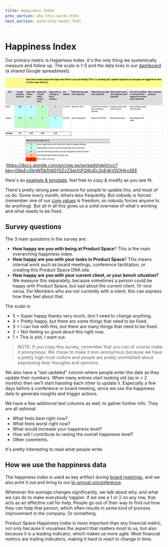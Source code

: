 ```yaml
---
title: Happiness Index
prev_section: why-this-works.html
next_section: ownership-model.html
---
```


Happiness Index
===============

Our primary metric is Happiness Index. It's the only thing we systemically measure and follow up. The scale is 1-5 and the data lives in our [dashboard](dashboard.html) (a shared Google spreadsheet).

![Happiness History](../assets/HappinessIndex.png "Happiness History"):https://docs.google.com/a/crisp.se/spreadsheet/ccc?key=0ApEy2bnWDb5fdG1QZzZSeUhFQWJEc2pEdkVDOHkySEE

Here's an [example & template](https://docs.google.com/a/crisp.se/spreadsheet/ccc?key=0ApEy2bnWDb5fdG1QZzZSeUhFQWJEc2pEdkVDOHkySEE), feel free to copy & modify as you see fit.

There's pretty strong peer pressure for people to update this, and most of us do. Some every month, others less frequently. But nobody is forced (remember one of our [core values](what-is-crisp.html) is freedom, so nobody forces anyone to do anything). But all in all this gives us a solid overview of what's working and what needs to be fixed.

Survey questions
----------------

The 3 main questions in the survey are:

-   **How happy are you with being at Product Space**? This is the main overarching happiness index.
-   **How happy are you with your tasks in Product Space**? This means internal work such as board meetings, conference facilitation, or creating this Product Space DNA site. 
-   **How happy are you with your current client, or your bench situation?** We measure this separately, because sometimes a person could be happy with Product Space, but sad about the current client. Or vice versa. For Members who are not currently with a client, this can express how they feel about that.

The scale is:

-   5 = Super happy thanks very much, don't need to change anything.
-   4 = Pretty happy, but there are some things that need to be fixed.
-   3 = I can live with this, but there are many things that need to be fixed.
-   2 = Not feeling so good about this right now.
-   1 = This is shit, I want out.

> NOTE: If you copy this survey, remember that you can of course make it anonymous. We chose to make it non-anonymous because we have a pretty high-trust culture and people are pretty uninhibited about expressing their thoughts and opinions.

We also have a "last updated" column where people enter the date as they update their numbers. When many entries start looking old (as in &gt; 2 months) then we'll start hassling each other to update it. Especially a few days before a conference or board meeting, since we use the happiness data to generate insights and trigger actions.

We have a few additional text columns as well, to gather further info. They are all optional.

-   What feels best right now?
-   What feels worst right now?
-   What would increase your happiness level?
-   How will I contribute to raising the overall happiness level?
-   Other comments.

It's pretty interesting to read what people write.

How we use the happiness data
-----------------------------

The happiness index is used as key artifact during [board meetings](board.html), and we also print it out and bring to our [bi-annual unconference](unconference.html).

Whenever the average changes significantly, we talk about why, and what we can do to make everybody happier. If we see a 1 or 2 on any row, that acts as an effective call for help. People go out of their way to find out how they can help that person, which often results in some kind of process improvement in the company. Or something. 

Product Space Happiness Index is more important than any financial metric, not only because it visualises the aspect that matters most to us, but also because it is a leading indicator, which makes us more agile. Most financial metrics are trailing indicators, making it hard to react to change in time.
